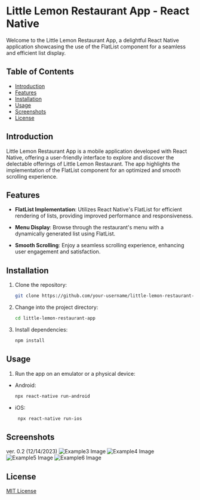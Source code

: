 # Little Lemon Restaurant App - React Native

Welcome to the Little Lemon Restaurant App, a delightful React Native application showcasing the use of the FlatList component for a seamless and efficient list display.

## Table of Contents

- [Introduction](#introduction)
- [Features](#features)
- [Installation](#installation)
- [Usage](#usage)
- [Screenshots](#screenshots)
- [License](#license)

## Introduction

Little Lemon Restaurant App is a mobile application developed with React Native, offering a user-friendly interface to explore and discover the delectable offerings of Little Lemon Restaurant. The app highlights the implementation of the FlatList component for an optimized and smooth scrolling experience.

## Features

- **FlatList Implementation**: Utilizes React Native's FlatList for efficient rendering of lists, providing improved performance and responsiveness.

- **Menu Display**: Browse through the restaurant's menu with a dynamically generated list using FlatList.

- **Smooth Scrolling**: Enjoy a seamless scrolling experience, enhancing user engagement and satisfaction.

## Installation

1. Clone the repository:

   ```bash
   git clone https://github.com/your-username/little-lemon-restaurant-app.git

2. Change into the project directory:

    ```bash
   cd little-lemon-restaurant-app

3. Install dependencies:

    ```bash
    npm install

## Usage

1. Run the app on an emulator or a physical device:

- Android:

    ```bash
    npx react-native run-android

- iOS:

   ```bash
    npx react-native run-ios

## Screenshots

ver. 0.2 (12/14/2023)
![Example3 Image](assets/example3.png)
![Example4 Image](assets/example4.png)
![Example5 Image](assets/example5.png)
![Example6 Image](assets/example6.png)

## License

[MIT License](https://opensource.org/licenses/MIT)
